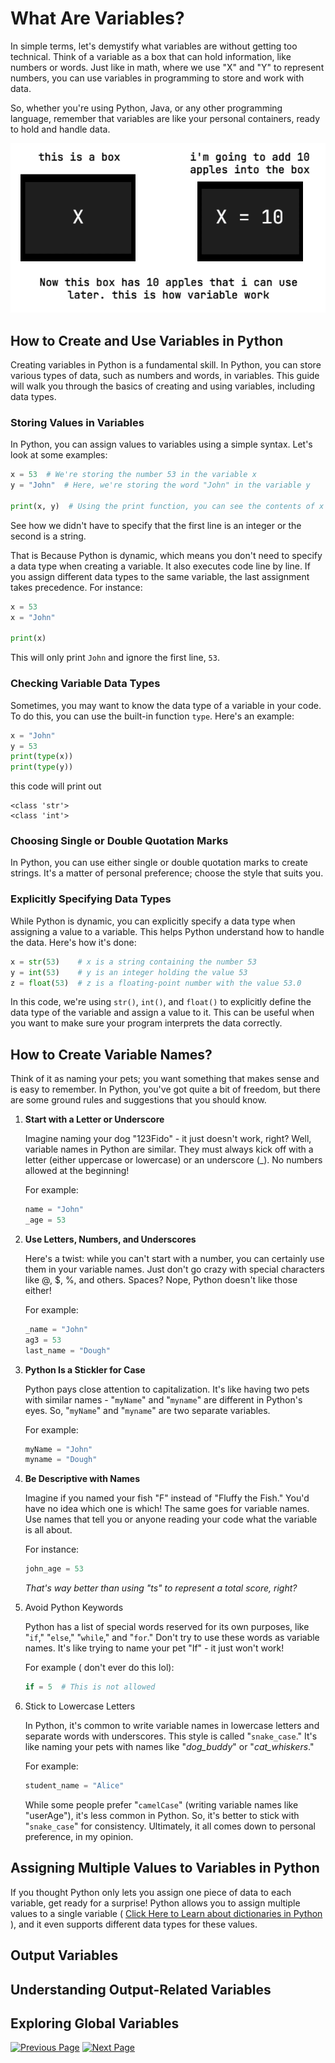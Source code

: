 # What Are Variables?

In simple terms, let's demystify what variables are without getting too technical. Think of a variable as a box that can hold information, like numbers or words. Just like in math, where we use "X" and "Y" to represent numbers, you can use variables in programming to store and work with data.

So, whether you're using Python, Java, or any other programming language, remember that variables are like your personal containers, ready to hold and handle data.

<div style="text-align:center;">
    <img src="../../../Assets/Python%20Tutorial/Basic%20Python%20Syntax/Var-Example.webp" alt="Variable Example">
</div>

## How to Create and Use Variables in Python

Creating variables in Python is a fundamental skill. In Python, you can store various types of data, such as numbers and words, in variables. This guide will walk you through the basics of creating and using variables, including data types.

### Storing Values in Variables

In Python, you can assign values to variables using a simple syntax. Let's look at some examples:

```python
x = 53  # We're storing the number 53 in the variable x
y = "John"  # Here, we're storing the word "John" in the variable y

print(x, y)  # Using the print function, you can see the contents of x and y.
```

See how we didn't have to specify that the first line is an integer or the second is a string.

That is Because Python is dynamic, which means you don't need to specify a data type when creating a variable. It also executes code line by line. If you assign different data types to the same variable, the last assignment takes precedence. For instance:

```python
x = 53
x = "John"

print(x)
```

This will only print `John` and ignore the first line, `53`.

### Checking Variable Data Types

Sometimes, you may want to know the data type of a variable in your code. To do this, you can use the built-in function `type`. Here's an example:

```python
x = "John"
y = 53
print(type(x))
print(type(y))
```

this code will print out

```terminal
<class 'str'>
<class 'int'>
```

### Choosing Single or Double Quotation Marks

In Python, you can use either single or double quotation marks to create strings. It's a matter of personal preference; choose the style that suits you.

### Explicitly Specifying Data Types

While Python is dynamic, you can explicitly specify a data type when assigning a value to a variable. This helps Python understand how to handle the data. Here's how it's done:

```python
x = str(53)    # x is a string containing the number 53
y = int(53)    # y is an integer holding the value 53
z = float(53)  # z is a floating-point number with the value 53.0
```

In this code, we're using `str()`, `int()`, and `float()` to explicitly define the data type of the variable and assign a value to it. This can be useful when you want to make sure your program interprets the data correctly.

## How to Create Variable Names?

Think of it as naming your pets; you want something that makes sense and is easy to remember. In Python, you've got quite a bit of freedom, but there are some ground rules and suggestions that you should know.

1. **Start with a Letter or Underscore**

    Imagine naming your dog "123Fido" - it just doesn't work, right? Well, variable names in Python are similar. They must always kick off with a letter (either uppercase or lowercase) or an underscore (_). No numbers allowed at the beginning!

    For example:

    ```python
    name = "John"
    _age = 53
    ```

2. **Use Letters, Numbers, and Underscores**

    Here's a twist: while you can't start with a number, you can certainly use them in your variable names. Just don't go crazy with special characters like @, $, %, and others. Spaces? Nope, Python doesn't like those either!

    For example:

    ```python
    _name = "John"
    ag3 = 53
    last_name = "Dough"
    ```

3. **Python Is a Stickler for Case**

    Python pays close attention to capitalization. It's like having two pets with similar names - "`myName`" and "`myname`" are different in Python's eyes. So, "`myName`" and "`myname`" are two separate variables.

    For example:

    ```python
    myName = "John"
    myname = "Dough"
    ```

4. **Be Descriptive with Names**

    Imagine if you named your fish "F" instead of "Fluffy the Fish." You'd have no idea which one is which! The same goes for variable names. Use names that tell you or anyone reading your code what the variable is all about.

    For instance:

    ```python
    john_age = 53
    ```

    *That's way better than using "ts" to represent a total score, right?*

5. Avoid Python Keywords
   
    Python has a list of special words reserved for its own purposes, like "`if`," "`else`," "`while`," and "`for`." Don't try to use these words as variable names. It's like trying to name your pet "If" - it just won't work!

    For example ( don't ever do this lol):

    ```python
    if = 5  # This is not allowed
    ```

6. Stick to Lowercase Letters

    In Python, it's common to write variable names in lowercase letters and separate words with underscores. This style is called "`snake_case`." It's like naming your pets with names like "*dog_buddy*" or "*cat_whiskers*."

    For example:

    ```python
    student_name = "Alice"
    ```

    While some people prefer "`camelCase`" (writing variable names like "userAge"), it's less common in Python. So, it's better to stick with "`snake_case`" for consistency. Ultimately, it all comes down to personal preference, in my opinion.

## Assigning Multiple Values to Variables in Python

If you thought Python only lets you assign one piece of data to each variable, get ready for a surprise! Python allows you to assign multiple values to a single variable ( [Click Here to Learn about dictionaries in Python](<../../../Quick Reference/What's a Python Dictionary.md>) ), and it even supports different data types for these values.

<!--- have more to add --->


## Output Variables

## Understanding Output-Related Variables

## Exploring Global Variables

[![Previous Page](https://img.shields.io/badge/Previous%20Page-0077B5?style=for-the-badge)](./d.%20Comments.md)
[![Next Page](https://img.shields.io/badge/Next%20Page-1DA1F2?style=for-the-badge)](./f.%20Data%20Types.md)

